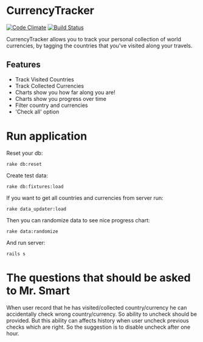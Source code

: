 CurrencyTracker
===============
[![Code Climate](https://codeclimate.com/github/antonversal/CTracker.png)](https://codeclimate.com/github/antonversal/CTracker)
[![Build Status](https://travis-ci.org/antonversal/CTracker.png?branch=master)](https://travis-ci.org/antonversal/CTracker)

CurrencyTracker allows you to track your personal collection of world currencies, by tagging the countries that you've visited along your travels.

Features
--------

* Track Visited Countries
* Track Collected Currencies
* Charts show you how far along you are!
* Charts show you progress over time
* Filter country and currencies
* 'Check all' option

Run application
===============

Reset your db:

    rake db:reset

Create test data:

    rake db:fixtures:load

If you want to get all countries and currencies from server run:

    rake data_updater:load

Then you can randomize data to see nice progress chart:

    rake data:randomize

And run server:

    rails s

The questions that should be asked to Mr. Smart
===============================================

When user record that he has visited/collected country/currency he can
accidentally check wrong country/currency. So ability to uncheck should be provided.
But this ability can affects history when user uncheck previous checks which are right.
So the suggestion is to disable uncheck after one hour.
